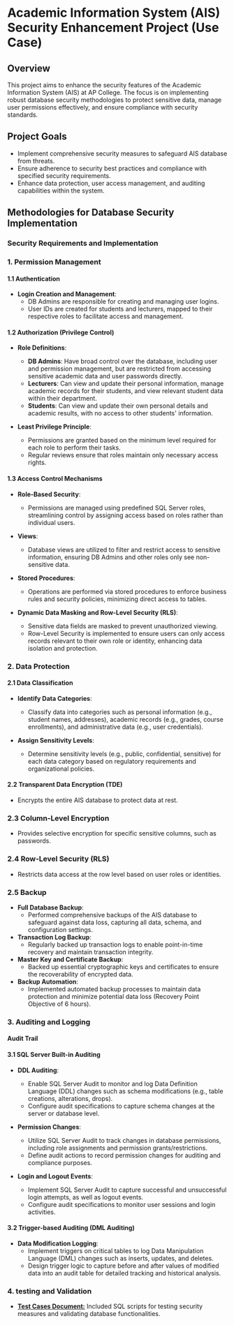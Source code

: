 # Academic Information System (AIS) Security Enhancement Project (Use Case)

## Overview
This project aims to enhance the security features of the Academic Information System (AIS) at AP College. The focus is on implementing robust database security methodologies to protect sensitive data, manage user permissions effectively, and ensure compliance with security standards.

## Project Goals

- Implement comprehensive security measures to safeguard AIS database from threats.
- Ensure adherence to security best practices and compliance with specified security requirements.
- Enhance data protection, user access management, and auditing capabilities within the system.

## Methodologies for Database Security Implementation

### Security Requirements and Implementation

### 1. Permission Management

#### 1.1 Authentication
- **Login Creation and Management**: 
  - DB Admins are responsible for creating and managing user logins.
  - User IDs are created for students and lecturers, mapped to their respective roles to facilitate access and management.

#### 1.2 Authorization (Privilege Control)
- **Role Definitions**:
  - **DB Admins**: Have broad control over the database, including user and permission management, but are restricted from accessing sensitive academic data and user passwords directly.
  - **Lecturers**: Can view and update their personal information, manage academic records for their students, and view relevant student data within their department.
  - **Students**: Can view and update their own personal details and academic results, with no access to other students' information.

- **Least Privilege Principle**:
  - Permissions are granted based on the minimum level required for each role to perform their tasks.
  - Regular reviews ensure that roles maintain only necessary access rights.

#### 1.3 Access Control Mechanisms
- **Role-Based Security**:
  - Permissions are managed using predefined SQL Server roles, streamlining control by assigning access based on roles rather than individual users.

- **Views**:
  - Database views are utilized to filter and restrict access to sensitive information, ensuring DB Admins and other roles only see non-sensitive data.

- **Stored Procedures**:
  - Operations are performed via stored procedures to enforce business rules and security policies, minimizing direct access to tables.

- **Dynamic Data Masking and Row-Level Security (RLS)**:
  - Sensitive data fields are masked to prevent unauthorized viewing.
  - Row-Level Security is implemented to ensure users can only access records relevant to their own role or identity, enhancing data isolation and protection.
    
### 2. Data Protection

#### 2.1 Data Classification

- **Identify Data Categories**:
  - Classify data into categories such as personal information (e.g., student names, addresses), academic records (e.g., grades, course enrollments), and administrative data (e.g., user credentials).

- **Assign Sensitivity Levels**:
  - Determine sensitivity levels (e.g., public, confidential, sensitive) for each data category based on regulatory requirements and organizational policies.

#### 2.2 Transparent Data Encryption (TDE)
- Encrypts the entire AIS database to protect data at rest.

### 2.3 Column-Level Encryption
- Provides selective encryption for specific sensitive columns, such as passwords.

### 2.4 Row-Level Security (RLS)
- Restricts data access at the row level based on user roles or identities.

### 2.5 Backup 
- **Full Database Backup**:
  - Performed comprehensive backups of the AIS database to safeguard against data loss, capturing all data, schema, and configuration settings.
- **Transaction Log Backup**:
  - Regularly backed up transaction logs to enable point-in-time recovery and maintain transaction integrity.
- **Master Key and Certificate Backup**:
  - Backed up essential cryptographic keys and certificates to ensure the recoverability of encrypted data.
- **Backup Automation**:
  - Implemented automated backup processes to maintain data protection and minimize potential data loss (Recovery Point Objective of 6 hours).

### 3. Auditing and Logging

#### Audit Trail

#### 3.1 SQL Server Built-in Auditing

- **DDL Auditing**:
  - Enable SQL Server Audit to monitor and log Data Definition Language (DDL) changes such as schema modifications (e.g., table creations, alterations, drops).
  - Configure audit specifications to capture schema changes at the server or database level.

- **Permission Changes**:
  - Utilize SQL Server Audit to track changes in database permissions, including role assignments and permission grants/restrictions.
  - Define audit actions to record permission changes for auditing and compliance purposes.

- **Login and Logout Events**:
  - Implement SQL Server Audit to capture successful and unsuccessful login attempts, as well as logout events.
  - Configure audit specifications to monitor user sessions and login activities.

#### 3.2 Trigger-based Auditing (DML Auditing)

- **Data Modification Logging**:
  - Implement triggers on critical tables to log Data Manipulation Language (DML) changes such as inserts, updates, and deletes.
  - Design trigger logic to capture before and after values of modified data into an audit table for detailed tracking and historical analysis.

### 4. testing and Validation

- [**Test Cases Document:**](https://docs.google.com/document/d/e/2PACX-1vTLrtkxHvd2Zuxte3WI94YkSJcX3xi_TiihFGAezLPl3Nv8wKKflRB7ikvCmEZqnQ/pub) Included SQL scripts for testing security measures and validating database functionalities.
